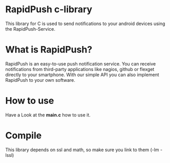 # RapidPush c-library
This library for C is used to send notifications to your android devices using the RapidPush-Service.

# What is RapidPush?
RapidPush is an easy-to-use push notification service.
You can receive notifications from third-party applications like nagios, github or flexget directly to your smartphone.
With our simple API you can also implement RapidPush to your own software.

# How to use
Have a Look at the **main.c** how to use it.

# Compile
This library depends on ssl and math, so make sure you link to them  (-lm -lssl)
